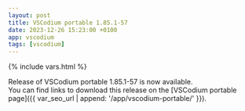 ```yaml
---
layout: post
title: VSCodium portable 1.85.1-57
date: 2023-12-26 15:23:00 +0100
app: vscodium
tags: [vscodium]
---
```

{% include vars.html %}

Release of VSCodium portable 1.85.1-57 is now available.<br />
You can find links to download this release on the [VSCodium portable page]({{ var_seo_url | append: '/app/vscodium-portable/' }}).
